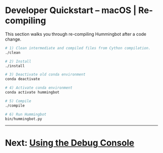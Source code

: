 # Developer Quickstart – macOS | Re-compiling

This section walks you through re-compiling Hummingbot after a code change.

```bash tab="Re-Compiling Hummingbot"
# 1) Clean intermediate and compiled files from Cython compilation.
./clean

# 2) Install
./install

# 3) Deactivate old conda environment
conda deactivate

# 4) Activate conda environment
conda activate hummingbot

# 5) Compile
./compile

# 6) Run Hummingbot
bin/hummingbot.py
```

---
# Next: [Using the Debug Console](/developers/debug)
